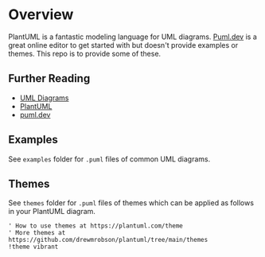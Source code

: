 # Overview

PlantUML is a fantastic modeling language for UML diagrams. [Puml.dev](https://www.puml.dev/) is a great online editor to get started with but doesn't provide examples or themes. This repo is to provide some of these.

## Further Reading

- [UML Diagrams](https://www.uml-diagrams.org/)
- [PlantUML](https://plantuml.com/)
- [puml.dev](https://www.puml.dev/)

## Examples

See `examples` folder for `.puml` files of common UML diagrams.

## Themes

See `themes` folder for `.puml` files of themes which can be applied as follows in your PlantUML diagram.

```plantuml
' How to use themes at https://plantuml.com/theme
' More themes at https://github.com/drewmrobson/plantuml/tree/main/themes
!theme vibrant
```

